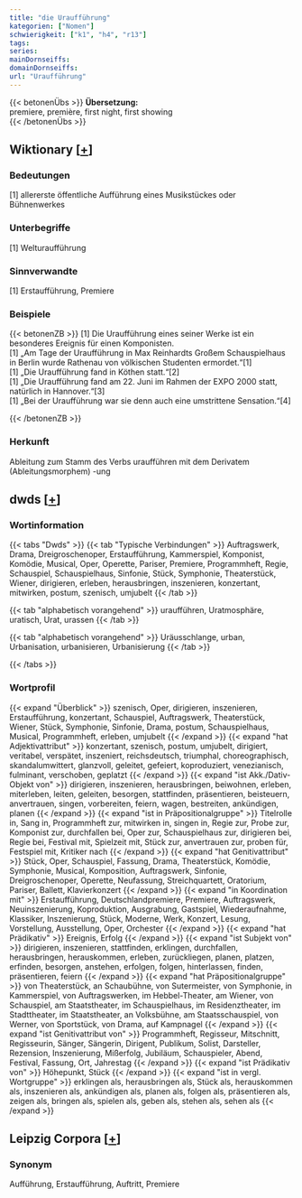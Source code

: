 ```yaml
---
title: "die Uraufführung"
kategorien: ["Nomen"]
schwierigkeit: ["k1", "h4", "r13"]
tags:
series:
mainDornseiffs:
domainDornseiffs:
url: "Uraufführung"
---
```


{{< betonenÜbs >}}
**Übersetzung:**  
premiere, première, first night, first showing  
{{< /betonenÜbs >}}

## Wiktionary [[+](https://de.wiktionary.org/wiki/Uraufführung)]

### Bedeutungen
[1] allererste öffentliche Aufführung eines Musikstückes oder Bühnenwerkes  

### Unterbegriffe
[1] Welturaufführung  

### Sinnverwandte
[1] Erstaufführung, Premiere  

### Beispiele
{{< betonenZB >}}
[1] Die Uraufführung eines seiner Werke ist ein besonderes Ereignis für einen Komponisten.  
[1] „Am Tage der Uraufführung in Max Reinhardts Großem Schauspielhaus in Berlin wurde Rathenau von völkischen Studenten ermordet.“[1]  
[1] „Die Uraufführung fand in Köthen statt.“[2]  
[1] „Die Uraufführung fand am 22. Juni im Rahmen der EXPO 2000 statt, natürlich in Hannover.“[3]  
[1] „Bei der Uraufführung war sie denn auch eine umstrittene Sensation.“[4]  

{{< /betonenZB >}}
### Herkunft
Ableitung zum Stamm des Verbs uraufführen mit dem Derivatem (Ableitungsmorphem) -ung  



## dwds [[+](https://www.dwds.de/wb/Uraufführung)]

### Wortinformation
{{< tabs "Dwds" >}}
{{< tab "Typische Verbindungen" >}}
Auftragswerk, Drama, Dreigroschenoper, Erstaufführung, Kammerspiel, Komponist, Komödie, Musical, Oper, Operette, Pariser, Premiere, Programmheft, Regie, Schauspiel, Schauspielhaus, Sinfonie, Stück, Symphonie, Theaterstück, Wiener, dirigieren, erleben, herausbringen, inszenieren, konzertant, mitwirken, postum, szenisch, umjubelt
{{< /tab >}}

{{< tab "alphabetisch vorangehend" >}}
uraufführen, Uratmosphäre, uratisch, Urat, urassen
{{< /tab >}}

{{< tab "alphabetisch vorangehend" >}}
Uräusschlange, urban, Urbanisation, urbanisieren, Urbanisierung
{{< /tab >}}

{{< /tabs >}}

### Wortprofil
{{< expand "Überblick" >}} szenisch, Oper, dirigieren, inszenieren, Erstaufführung, konzertant, Schauspiel, Auftragswerk, Theaterstück, Wiener, Stück, Symphonie, Sinfonie, Drama, postum, Schauspielhaus, Musical, Programmheft, erleben, umjubelt {{< /expand >}}
{{< expand "hat Adjektivattribut" >}} konzertant, szenisch, postum, umjubelt, dirigiert, veritabel, verspätet, inszeniert, reichsdeutsch, triumphal, choreographisch, skandalumwittert, glanzvoll, geleitet, gefeiert, koproduziert, venezianisch, fulminant, verschoben, geplatzt {{< /expand >}}
{{< expand "ist Akk./Dativ-Objekt von" >}} dirigieren, inszenieren, herausbringen, beiwohnen, erleben, miterleben, leiten, geleiten, besorgen, stattfinden, präsentieren, beisteuern, anvertrauen, singen, vorbereiten, feiern, wagen, bestreiten, ankündigen, planen {{< /expand >}}
{{< expand "ist in Präpositionalgruppe" >}} Titelrolle in, Sang in, Programmheft zur, mitwirken in, singen in, Regie zur, Probe zur, Komponist zur, durchfallen bei, Oper zur, Schauspielhaus zur, dirigieren bei, Regie bei, Festival mit, Spielzeit mit, Stück zur, anvertrauen zur, proben für, Festspiel mit, Kritiker nach {{< /expand >}}
{{< expand "hat Genitivattribut" >}} Stück, Oper, Schauspiel, Fassung, Drama, Theaterstück, Komödie, Symphonie, Musical, Komposition, Auftragswerk, Sinfonie, Dreigroschenoper, Operette, Neufassung, Streichquartett, Oratorium, Pariser, Ballett, Klavierkonzert {{< /expand >}}
{{< expand "in Koordination mit" >}} Erstaufführung, Deutschlandpremiere, Premiere, Auftragswerk, Neuinszenierung, Koproduktion, Ausgrabung, Gastspiel, Wiederaufnahme, Klassiker, Inszenierung, Stück, Moderne, Werk, Konzert, Lesung, Vorstellung, Ausstellung, Oper, Orchester {{< /expand >}}
{{< expand "hat Prädikativ" >}} Ereignis, Erfolg {{< /expand >}}
{{< expand "ist Subjekt von" >}} dirigieren, inszenieren, stattfinden, erklingen, durchfallen, herausbringen, herauskommen, erleben, zurückliegen, planen, platzen, erfinden, besorgen, anstehen, erfolgen, folgen, hinterlassen, finden, präsentieren, feiern {{< /expand >}}
{{< expand "hat Präpositionalgruppe" >}} von Theaterstück, an Schaubühne, von Sutermeister, von Symphonie, in Kammerspiel, von Auftragswerken, im Hebbel-Theater, am Wiener, von Schauspiel, am Staatstheater, im Schauspielhaus, im Residenztheater, im Stadttheater, im Staatstheater, an Volksbühne, am Staatsschauspiel, von Werner, von Sportstück, von Drama, auf Kampnagel {{< /expand >}}
{{< expand "ist Genitivattribut von" >}} Programmheft, Regisseur, Mitschnitt, Regisseurin, Sänger, Sängerin, Dirigent, Publikum, Solist, Darsteller, Rezension, Inszenierung, Mißerfolg, Jubiläum, Schauspieler, Abend, Festival, Fassung, Ort, Jahrestag {{< /expand >}}
{{< expand "ist Prädikativ von" >}} Höhepunkt, Stück {{< /expand >}}
{{< expand "ist in vergl. Wortgruppe" >}} erklingen als, herausbringen als, Stück als, herauskommen als, inszenieren als, ankündigen als, planen als, folgen als, präsentieren als, zeigen als, bringen als, spielen als, geben als, stehen als, sehen als {{< /expand >}}

## Leipzig Corpora [[+](https://corpora.uni-leipzig.de/en/res?word=Uraufführung&corpusId=deu_newscrawl-public_2018)]


### Synonym
Aufführung, Erstaufführung, Auftritt, Premiere

